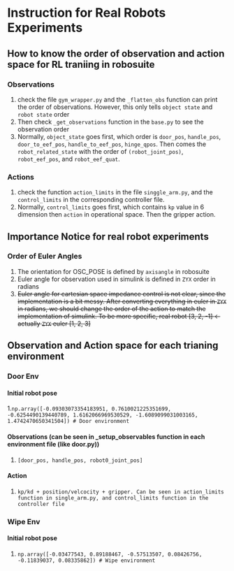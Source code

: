 # Instruction for Real Robots Experiments

## How to know the order of observation and action space for RL traniing in robosuite
### Observations
1. check the file ```gym_wrapper.py``` and the ```_flatten_obs``` function can print the order of observations. However, this only tells ```object state``` and ```robot state``` order
2. Then check ```_get_observations``` function in the ```base.py``` to see the observation order
3. Normally, ```object_state``` goes first, which order is ```door_pos```, ```handle_pos```, ```door_to_eef_pos```, ```handle_to_eef_pos```, ```hinge_qpos```. Then comes the ```robot_related_state``` with the order of ```(robot_joint_pos)```, ```robot_eef_pos```, and ```robot_eef_quat```.
### Actions
1. check the function ```action_limits``` in the file ```singgle_arm.py```, and the ```control_limits``` in the corresponding controller file.
2. Normally, ```control_limits``` goes first, which contains ```kp``` value in 6 dimension then ```action``` in operational space. Then the gripper action.

## Importance Notice for real robot experiments
### Order of Euler Angles
1. The orientation for OSC_POSE is defined by ```axisangle``` in robosuite
2. Euler angle for observation used in simulink is defined in ```ZYX``` order in radians
3. ~~Euler angle for cartesian space impedance control is not clear, since the implementation is a bit messy. After converting everything in euler in ```ZYX``` in radians, we should change the order of the action to match the implementation of simulink. To be more specific, real robot [3, 2, -1] <- actually ```ZYX``` euler [1, 2, 3]~~

## Observation and Action space for each trianing environment
### Door Env
#### Initial robot pose
1.```np.array([-0.09303073354183951, 0.7610021225351699, -0.6254490139440789, 1.6162066969530529, -1.6089099031003165, 1.4742470650341504]) # Door environment```
#### Observations (can be seen in _setup_observables function in each environment file (like door.py))
1. ```[door_pos, handle_pos, robot0_joint_pos]```
#### Action 
1. ```kp/kd + position/velcocity + gripper. Can be seen in action_limits function in single_arm.py, and control_limits function in the controller file```
### Wipe Env
#### Initial robot pose
1. ```np.array([-0.03477543, 0.89188467, -0.57513507, 0.08426756, -0.11839037, 0.08335862]) # Wipe environment```
